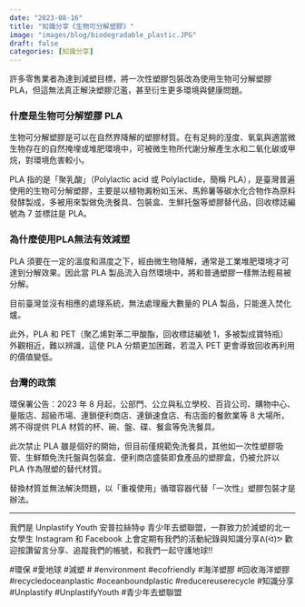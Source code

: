 ```yaml
---
date: "2023-08-16"
title: "知識分享《生物可分解塑膠》"
image: "images/blog/biodegradable_plastic.JPG"
draft: false
categories: [知識分享]
---
```

許多零售業者為達到減塑目標，將一次性塑膠包裝改為使用生物可分解塑膠 PLA，但這無法真正解決塑膠氾濫，甚至衍生更多環境與健康問題。

### 什麼是生物可分解塑膠 PLA
生物可分解塑膠是可以在自然界降解的塑膠材質。在有足夠的溼度、氧氣與適當微生物存在的自然掩埋或堆肥環境中，可被微生物所代謝分解產生水和二氧化碳或甲烷，對環境危害較小。

PLA 指的是「聚乳酸」（Polylactic acid 或 Polylactide，簡稱 PLA），是臺灣普遍使用的生物可分解塑膠，主要是以植物澱粉如玉米、馬鈴薯等碳水化合物作為原料發酵製成，多被用來製做免洗餐具、包裝盒、生鮮托盤等塑膠替代品，回收標誌編號為 7 並標註是 PLA。

### 為什麼使用PLA無法有效減塑
PLA 須要在一定的溫度和濕度之下，經由微生物降解，通常是工業堆肥環境才可達到分解效果。因此當 PLA 製品流入自然環境中，將和普通塑膠一樣無法輕易被分解。

目前臺灣並沒有相應的處理系統，無法處理龐大數量的 PLA 製品，只能進入焚化爐。

此外，PLA 和 PET（聚乙烯對苯二甲酸酯，回收標誌編號 1，多被製成寶特瓶）外觀相近，難以辨識，這使 PLA 分類更加困難，若混入 PET 更會導致回收再利用的價值變低。

### 台灣的政策
環保署公告：2023 年 8 月起，公部門、公立與私立學校、百貨公司、購物中心、量販店、超級市場、連鎖便利商店、連鎖速食店、有店面的餐飲業等 8 大場所，將不得提供 PLA 材質的杯、碗、盤、碟、餐盒等免洗餐具。

此次禁止 PLA 雖是個好的開始，但目前僅規範免洗餐具，其他如一次性塑膠吸管、生鮮類免洗托盤與包裝盒、便利商店盛裝即食產品的塑膠盒，仍被允許以 PLA 作為限塑的替代材質。

替換材質並無法解決問題，以「重複使用」循環容器代替「一次性」塑膠包裝才是辦法。

<hr>

我們是 Unplastify Youth 安普拉絲特φ 青少年去塑聯盟，一群致力於減塑的北一女學生
Instagram 和 Facebook 上會定期有我們的活動紀錄與知識分享ᕕ(ᐛ)ᕗ 
歡迎按讚留言分享、追蹤我們的帳號，和我們一起守護地球!!


#環保 #愛地球 #減塑 # #environment #ecofriendly #海洋塑膠 #回收海洋塑膠 #recycledoceanplastic #oceanboundplastic #reducereuserecycle #知識分享 #Unplastify #UnplastifyYouth #青少年去塑聯盟
